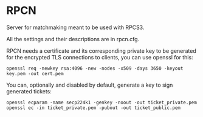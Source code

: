 # RPCN

Server for matchmaking meant to be used with RPCS3.

All the settings and their descriptions are in rpcn.cfg.

RPCN needs a certificate and its corresponding private key to be generated for the encrypted TLS connections to clients,
you can use openssl for this:
```
openssl req -newkey rsa:4096 -new -nodes -x509 -days 3650 -keyout key.pem -out cert.pem
```

You can, optionally and disabled by default, generate a key to sign generated tickets:
```
openssl ecparam -name secp224k1 -genkey -noout -out ticket_private.pem
openssl ec -in ticket_private.pem -pubout -out ticket_public.pem
```

